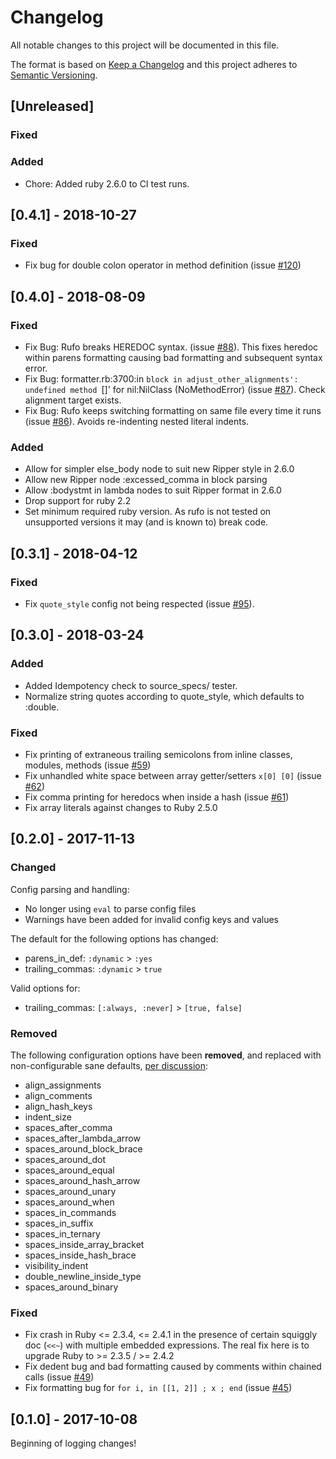 # Changelog
All notable changes to this project will be documented in this file.

The format is based on [Keep a Changelog](http://keepachangelog.com/en/1.0.0/)
and this project adheres to [Semantic Versioning](http://semver.org/spec/v2.0.0.html).

## [Unreleased]

### Fixed

### Added

- Chore: Added ruby 2.6.0 to CI test runs.

## [0.4.1] - 2018-10-27

### Fixed
- Fix bug for double colon operator in method definition (issue [#120](https://github.com/ruby-formatter/rufo/issues/120))

## [0.4.0] - 2018-08-09

### Fixed
- Fix Bug: Rufo breaks HEREDOC syntax. (issue [#88](https://github.com/ruby-formatter/rufo/issues/88)). This fixes heredoc within parens formatting causing bad formatting and subsequent syntax error.
- Fix Bug: formatter.rb:3700:in `block in adjust_other_alignments': undefined method `[]' for nil:NilClass (NoMethodError) (issue [#87](https://github.com/ruby-formatter/rufo/issues/87)). Check alignment target exists.
- Fix Bug: Rufo keeps switching formatting on same file every time it runs (issue [#86](https://github.com/ruby-formatter/rufo/issues/86)). Avoids re-indenting nested literal indents.

### Added
- Allow for simpler else_body node to suit new Ripper style in 2.6.0
- Allow new Ripper node :excessed_comma in block parsing
- Allow :bodystmt in lambda nodes to suit Ripper format in 2.6.0
- Drop support for ruby 2.2
- Set minimum required ruby version. As rufo is not tested on unsupported versions it may (and is known to) break code.

## [0.3.1] - 2018-04-12

### Fixed
- Fix `quote_style` config not being respected (issue [#95](https://github.com/ruby-formatter/rufo/issues/95)).

## [0.3.0] - 2018-03-24

### Added
- Added Idempotency check to source_specs/ tester.
- Normalize string quotes according to quote_style, which defaults to :double.

### Fixed
- Fix printing of extraneous trailing semicolons from inline classes, modules, methods (issue [#59](https://github.com/ruby-formatter/rufo/issues/59))
- Fix unhandled white space between array getter/setters `x[0] [0]` (issue [#62](https://github.com/ruby-formatter/rufo/issues/62))
- Fix comma printing for heredocs when inside a hash (issue [#61](https://github.com/ruby-formatter/rufo/issues/61))
- Fix array literals against changes to Ruby 2.5.0

## [0.2.0] - 2017-11-13
### Changed
Config parsing and handling:
- No longer using `eval` to parse config files
- Warnings have been added for invalid config keys and values

The default for the following options has changed:
- parens_in_def: `:dynamic` > `:yes`
- trailing_commas: `:dynamic` > `true`

Valid options for:
- trailing_commas: `[:always, :never]` > `[true, false]`

### Removed
The following configuration options have been **removed**, and replaced with non-configurable sane defaults, [per discussion](https://github.com/ruby-formatter/rufo/issues/2):
- align_assignments
- align_comments
- align_hash_keys
- indent_size
- spaces_after_comma
- spaces_after_lambda_arrow
- spaces_around_block_brace
- spaces_around_dot
- spaces_around_equal
- spaces_around_hash_arrow
- spaces_around_unary
- spaces_around_when
- spaces_in_commands
- spaces_in_suffix
- spaces_in_ternary
- spaces_inside_array_bracket
- spaces_inside_hash_brace
- visibility_indent
- double_newline_inside_type
- spaces_around_binary

### Fixed
- Fix crash in Ruby <= 2.3.4, <= 2.4.1 in the presence of certain squiggly doc (`<<~`) with multiple embedded expressions. The real fix here is to upgrade Ruby to >= 2.3.5 / >= 2.4.2
- Fix dedent bug and bad formatting caused by comments within chained calls (issue [#49](https://github.com/ruby-formatter/rufo/issues/49))
- Fix formatting bug for `for i, in [[1, 2]] ; x ; end` (issue [#45](https://github.com/ruby-formatter/rufo/issues/45))

## [0.1.0] - 2017-10-08
Beginning of logging changes!
